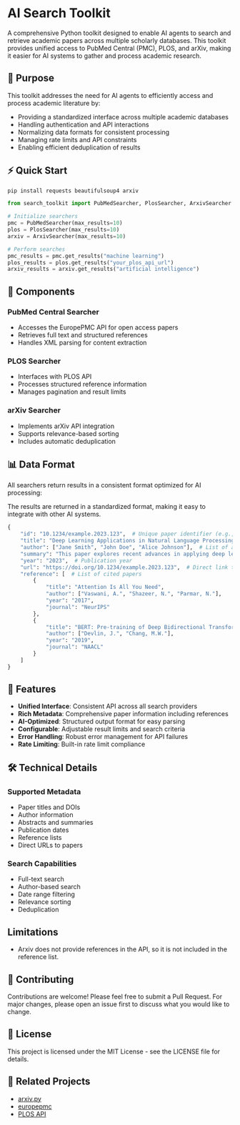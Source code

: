 # AI Search Toolkit

A comprehensive Python toolkit designed to enable AI agents to search and retrieve academic papers across multiple scholarly databases. This toolkit provides unified access to PubMed Central (PMC), PLOS, and arXiv, making it easier for AI systems to gather and process academic research.

## 🎯 Purpose

This toolkit addresses the need for AI agents to efficiently access and process academic literature by:
- Providing a standardized interface across multiple academic databases
- Handling authentication and API interactions
- Normalizing data formats for consistent processing
- Managing rate limits and API constraints
- Enabling efficient deduplication of results

## ⚡ Quick Start
```bash
pip install requests beautifulsoup4 arxiv
```
```python
from search_toolkit import PubMedSearcher, PlosSearcher, ArxivSearcher

# Initialize searchers
pmc = PubMedSearcher(max_results=10)
plos = PlosSearcher(max_results=10)
arxiv = ArxivSearcher(max_results=10)

# Perform searches
pmc_results = pmc.get_results("machine learning")
plos_results = plos.get_results("your_plos_api_url")
arxiv_results = arxiv.get_results("artificial intelligence")
```

## 🔧 Components

### PubMed Central Searcher
- Accesses the EuropePMC API for open access papers
- Retrieves full text and structured references
- Handles XML parsing for content extraction

### PLOS Searcher
- Interfaces with PLOS API
- Processes structured reference information
- Manages pagination and result limits

### arXiv Searcher
- Implements arXiv API integration
- Supports relevance-based sorting
- Includes automatic deduplication

## 📊 Data Format

All searchers return results in a consistent format optimized for AI processing:

The results are returned in a standardized format, making it easy to integrate with other AI systems.
```python
{
    "id": "10.1234/example.2023.123",  # Unique paper identifier (e.g., DOI)
    "title": "Deep Learning Applications in Natural Language Processing",
    "author": ["Jane Smith", "John Doe", "Alice Johnson"],  # List of authors
    "summary": "This paper explores recent advances in applying deep learning techniques to natural language processing tasks...", 
    "year": "2023",  # Publication year
    "url": "https://doi.org/10.1234/example.2023.123",  # Direct link to paper
    "reference": [  # List of cited papers
        {
            "title": "Attention Is All You Need",
            "author": ["Vaswani, A.", "Shazeer, N.", "Parmar, N."],
            "year": "2017",
            "journal": "NeurIPS"
        },
        {
            "title": "BERT: Pre-training of Deep Bidirectional Transformers",
            "author": ["Devlin, J.", "Chang, M.W."],
            "year": "2019", 
            "journal": "NAACL"
        }
    ]
}
```


## 🚀 Features

- **Unified Interface**: Consistent API across all search providers
- **Rich Metadata**: Comprehensive paper information including references
- **AI-Optimized**: Structured output format for easy parsing
- **Configurable**: Adjustable result limits and search criteria
- **Error Handling**: Robust error management for API failures
- **Rate Limiting**: Built-in rate limit compliance

## 🛠️ Technical Details

### Supported Metadata
- Paper titles and DOIs
- Author information
- Abstracts and summaries
- Publication dates
- Reference lists
- Direct URLs to papers

### Search Capabilities
- Full-text search
- Author-based search
- Date range filtering
- Relevance sorting
- Deduplication

## Limitations
- Arxiv does not provide references in the API, so it is not included in the reference list.

## 📝 Contributing

Contributions are welcome! Please feel free to submit a Pull Request. For major changes, please open an issue first to discuss what you would like to change.

## 📄 License

This project is licensed under the MIT License - see the LICENSE file for details.

## 🔗 Related Projects

- [arxiv.py](https://github.com/lukasschwab/arxiv.py)
- [europepmc](https://europepmc.org/RestfulWebService)
- [PLOS API](https://api.plos.org/)